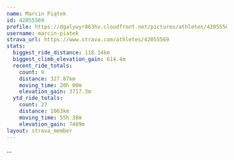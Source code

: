 ```yaml
---
name: Marcin Piątek
id: 42055569
profile: https://dgalywyr863hv.cloudfront.net/pictures/athletes/42055569/12602382/1/large.jpg
username: marcin-piatek
strava_url: https://www.strava.com/athletes/42055569
stats:
  biggest_ride_distance: 118.14km
  biggest_climb_elevation_gain: 614.4m
  recent_ride_totals:
    count: 9
    distance: 327.87km
    moving_time: 20h 00m
    elevation_gain: 3717.3m
  ytd_ride_totals:
    count: 27
    distance: 1063km
    moving_time: 55h 38m
    elevation_gain: 7489m
layout: strava_member
--- 
```

...
